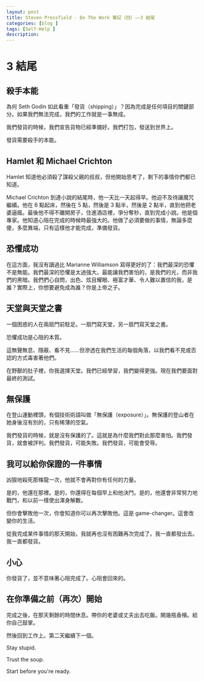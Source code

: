 ```yaml
---
layout: post
title: Steven Pressfield - Do The Work 筆記（四）——3 結尾
categories: [blog ]
tags: [Self-Help ]
description:
---
```


# 3 結尾

## 殺手本能

為何 Seth Godin 如此看重「發貨（shipping）」？因為完成是任何項目的關鍵部分。如果我們無法完成，我們的工作就是一事無成。

我們發貨的時候，我們宣告貨物已經準備好。我們打包，發送到世界上。

發貨需要殺手的本能。

## Hamlet 和 Michael Crichton

Hamlet 知道他必須殺了謀殺父親的叔叔，但他開始思考了，剩下的事情你們都已知道。

Michael Crichton 到達小說的結尾時，他一天比一天起得早。他迫不及待讓魔咒繼續。他在 6 點起床，然後在 5 點，然後是 3 點半，然後是 2 點半，直到他把老婆逼瘋。最後他不得不離開房子，住進酒店裡，爭分奪秒，直到完成小說。他是個專家。他知道心阻在完成的時候時最強大的。他做了必須要做的事情，無論多麼傻，多麼異端，只有這樣他才能完成，準備發貨。

## 恐懼成功

在這方面，我沒有讀過比 Marianne Williamson 寫得更好的了：我們最深的恐懼不是無能。我們最深的恐懼是太過強大。最能讓我們害怕的，是我們的光，而非我們的黑暗。我們捫心自問，出色、炫目耀眼、極富才華、令人難以置信的我，是誰？實際上，你想要避免成為誰？你是上帝之子。

## 天堂與天堂之書

一個困惑的人在兩扇門前駐足。一扇門寫天堂，另一扇門寫天堂之書。

恐懼成功是心阻的本質。

這無聲無息、隱蔽、看不見……但滲透在我們生活的每個角落，以我們看不見或否認的方式毒害著他們。

在野獸的肚子裡，你我選擇天堂。我們已經學習，我們變得更強。現在我們要面對最終的測試。

## 無保護

在登山運動裡頭，有個技術術語叫做「無保護（exposure）」。無保護的登山者在她身後沒有別的，只有稀薄的空氣。

我們發貨的時候，就是沒有保護的了。這就是為什麼我們對此那麼害怕。我們發貨，就會被評判。我們發貨，可能失敗。我們發貨，可能會受辱。

## 我可以給你保證的一件事情

凶狠地殺死那條龍一次，他就不會再對你有任何的力量。

是的，他還在那裡。是的，你還得在每個早上和他決鬥。是的，他還會非常努力地戰鬥，和以前一樣使出渾身解數。

但你會擊敗他一次，你會知道你可以再次擊敗他。這是 game-changer。這會改變你的生活。

從我完成某件事情的那天開始，我就再也沒有困難再次完成了。我一直都發出去。我一直都發貨。

## 小心

你發貨了，並不意味著心阻完成了。心阻會回來的。

## 在你準備之前（再次）開始

完成之後，在那天剩餘的時間休息。帶你的老婆或丈夫出去吃飯。開幾瓶香檳。給你自己鼓掌。

然後回到工作上。第二天繼續下一個。

Stay stupid.

Trust the soup.

Start before you're ready.